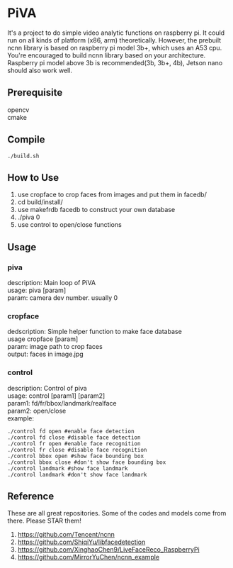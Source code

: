 # PiVA
It's a project to do simple video analytic functions on raspberry pi. It could run on all kinds of platform (x86, arm) theoretically. However, the prebuilt ncnn library is based on raspberry pi model 3b+, which uses an A53 cpu. You're encouraged to build ncnn library based on your architecture. Raspberry pi model above 3b is recommended(3b, 3b+, 4b), Jetson nano should also work well.

## Prerequisite
opencv  
cmake

## Compile
```
./build.sh
```

## How to Use
1. use cropface to crop faces from images and put them in facedb/
2. cd build/install/
3. use makefrdb facedb to construct your own database
4. ./piva 0
5. use control to open/close functions

## Usage
### piva
description: Main loop of PiVA  
usage: piva [param]  
param: camera dev number. usually 0  

### cropface
dedscription: Simple helper function to make face database  
usage cropface [param]  
param: image path to crop faces  
output: faces in image.jpg  

### control
description: Control of piva  
usage: control [param1] [param2]  
param1: fd/fr/bbox/landmark/realface  
param2: open/close  
example:  
```
./control fd open #enable face detection
./control fd close #disable face detection
./control fr open #enable face recognition
./control fr close #disable face recognition
./control bbox open #show face bounding box
./control bbox close #don't show face bounding box
./control landmark #show face landmark
./control landmark #don't show face landmark
```
## Reference
These are all great repositories. Some of the codes and models come from there. Please STAR them!
1. https://github.com/Tencent/ncnn
2. https://github.com/ShiqiYu/libfacedetection
3. https://github.com/XinghaoChen9/LiveFaceReco_RaspberryPi
4. https://github.com/MirrorYuChen/ncnn_example

